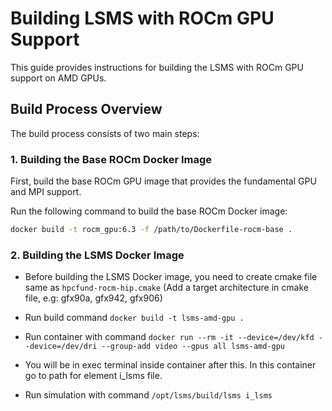 # Building LSMS with ROCm GPU Support

This guide provides instructions for building the LSMS with ROCm GPU support on AMD GPUs.

## Build Process Overview

The build process consists of two main steps:

### 1. Building the Base ROCm Docker Image

First, build the base ROCm GPU image that provides the fundamental GPU and MPI support.

Run the following command to build the base ROCm Docker image:

```bash
docker build -t rocm_gpu:6.3 -f /path/to/Dockerfile-rocm-base .
```

### 2. Building the LSMS Docker Image

- Before building the LSMS Docker image, you need to create cmake file same as ```hpcfund-rocm-hip.cmake``` (Add a target architecture in cmake file, e.g: gfx90a, gfx942, gfx906)

- Run build command ``` docker build -t lsms-amd-gpu . ```

- Run container with command ``` docker run --rm -it --device=/dev/kfd --device=/dev/dri --group-add video --gpus all lsms-amd-gpu ```

- You will be in exec terminal inside container after this. In this container go to path for element i_lsms file.

- Run simulation with command ``` /opt/lsms/build/lsms i_lsms ```

